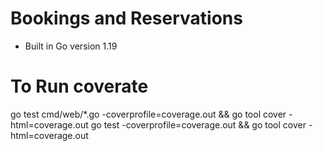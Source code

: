 # Bookings and Reservations

- Built in Go version 1.19

# To Run coverate
 go test cmd/web/*.go  -coverprofile=coverage.out && go tool cover -html=coverage.out
go test -coverprofile=coverage.out && go tool cover -html=coverage.out